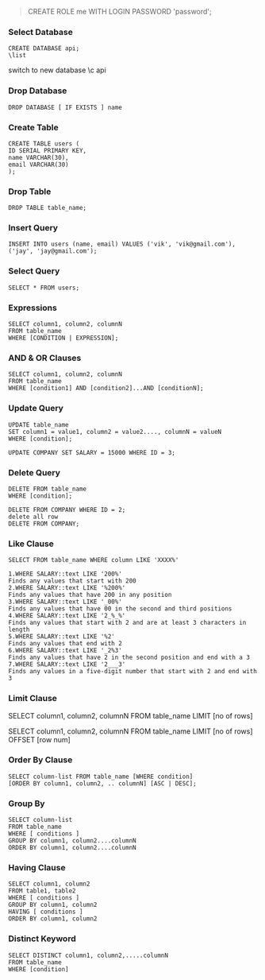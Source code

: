 
>CREATE ROLE me WITH LOGIN PASSWORD 'password';

### Select Database
    CREATE DATABASE api;
    \list
switch to new database
    \c api

### Drop Database
    DROP DATABASE [ IF EXISTS ] name
### Create Table
    CREATE TABLE users (
    ID SERIAL PRIMARY KEY,
    name VARCHAR(30),
    email VARCHAR(30)
    );
### Drop Table
    DROP TABLE table_name;
### Insert Query
    INSERT INTO users (name, email) VALUES ('vik', 'vik@gmail.com'), ('jay', 'jay@gmail.com');
### Select Query
    SELECT * FROM users;
### Expressions
    SELECT column1, column2, columnN
    FROM table_name
    WHERE [CONDITION | EXPRESSION];
### AND & OR Clauses
    SELECT column1, column2, columnN
    FROM table_name
    WHERE [condition1] AND [condition2]...AND [conditionN];
### Update Query
    UPDATE table_name
    SET column1 = value1, column2 = value2...., columnN = valueN
    WHERE [condition];

    UPDATE COMPANY SET SALARY = 15000 WHERE ID = 3;
### Delete Query
    DELETE FROM table_name
    WHERE [condition];

    DELETE FROM COMPANY WHERE ID = 2;
    delete all row
    DELETE FROM COMPANY;

### Like Clause
    SELECT FROM table_name WHERE column LIKE 'XXXX%'

    1.WHERE SALARY::text LIKE '200%'
    Finds any values that start with 200
    2.WHERE SALARY::text LIKE '%200%'
    Finds any values that have 200 in any position
    3.WHERE SALARY::text LIKE '_00%'
    Finds any values that have 00 in the second and third positions
    4.WHERE SALARY::text LIKE '2_%_%'
    Finds any values that start with 2 and are at least 3 characters in length
    5.WHERE SALARY::text LIKE '%2'
    Finds any values that end with 2
    6.WHERE SALARY::text LIKE '_2%3'
    Finds any values that have 2 in the second position and end with a 3
    7.WHERE SALARY::text LIKE '2___3'
    Finds any values in a five-digit number that start with 2 and end with 3

### Limit Clause
SELECT column1, column2, columnN FROM table_name LIMIT [no of rows]

SELECT column1, column2, columnN FROM table_name LIMIT [no of rows] OFFSET [row num]

### Order By Clause
    SELECT column-list FROM table_name [WHERE condition]
    [ORDER BY column1, column2, .. columnN] [ASC | DESC];
### Group By
    SELECT column-list
    FROM table_name
    WHERE [ conditions ]
    GROUP BY column1, column2....columnN
    ORDER BY column1, column2....columnN

### Having Clause
    SELECT column1, column2
    FROM table1, table2
    WHERE [ conditions ]
    GROUP BY column1, column2
    HAVING [ conditions ]
    ORDER BY column1, column2

### Distinct Keyword
    SELECT DISTINCT column1, column2,.....columnN
    FROM table_name
    WHERE [condition]
